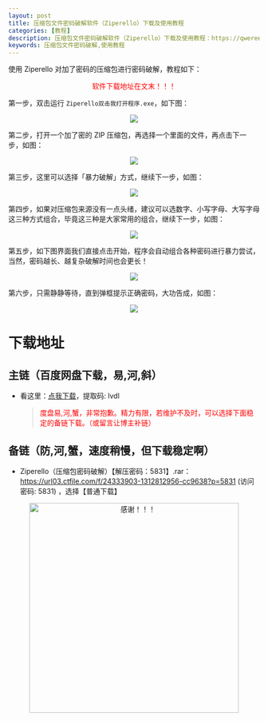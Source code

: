 ```yaml
---
layout: post
title: 压缩包文件密码破解软件（Ziperello）下载及使用教程
categories: [教程]
description: 压缩包文件密码破解软件（Ziperello）下载及使用教程：https://qweree.cn/index.php/416/
keywords: 压缩包文件密码破解,使用教程
---
```


使用 Ziperello 对加了密码的压缩包进行密码破解，教程如下：

<p style="color:red" align="center">软件下载地址在文末！！！</p>

第一步，双击运行 `Ziperello双击我打开程序.exe`，如下图：

<div align="center"><img src="https://qweree.cn/wp-content/uploads/2024/06/image-1719024839909.png"/></div>

第二步，打开一个加了密的 ZIP 压缩包，再选择一个里面的文件，再点击下一步，如图：

<div align="center"><img src="https://qweree.cn/wp-content/uploads/2024/06/image-1719024956464.png"/></div>

第三步，这里可以选择「暴力破解」方式，继续下一步，如图：

<div align="center"><img src="https://qweree.cn/wp-content/uploads/2024/06/image-1719025119520.png"/></div>

第四步，如果对压缩包来源没有一点头绪，建议可以选数字、小写字母、大写字母这三种方式组合，毕竟这三种是大家常用的组合，继续下一步，如图：

<div align="center"><img src="https://qweree.cn/wp-content/uploads/2024/06/image-1719025189369.png"/></div>

第五步，如下图界面我们直接点击开始，程序会自动组合各种密码进行暴力尝试，当然，密码越长、越复杂破解时间也会更长！

<div align="center"><img src="https://qweree.cn/wp-content/uploads/2024/06/image-1719025274584.png"/></div>

第六步，只需静静等待，直到弹框提示正确密码，大功告成，如图：

<div align="center"><img src="https://qweree.cn/wp-content/uploads/2024/06/image-1719026139181.png"/></div>

# 下载地址

## 主链（百度网盘下载，易,河,斜）

- 看这里：[点我下载](https://pan.baidu.com/s/1qZRtufNxueSwGGkzsLIB5A?pwd=lvdl)，提取码: lvdl

  > <p style="color:red" >度盘易,河,蟹，非常抱歉。精力有限，若维护不及时，可以选择下面稳定的备链下载。（或留言让博主补链）</p>

## 备链（防,河,蟹，速度稍慢，但下载稳定啊）

- Ziperello（压缩包密码破解）【解压密码：5831】.rar： <https://url03.ctfile.com/f/24333903-1312812956-cc9638?p=5831> (访问密码: 5831) ，选择【普通下载】

<div align="center"><img src="https://pic.imgdb.cn/item/661246bf68eb935713c7f81c.gif" alt="感谢！！！" width="420px" height="auto"/></div>
